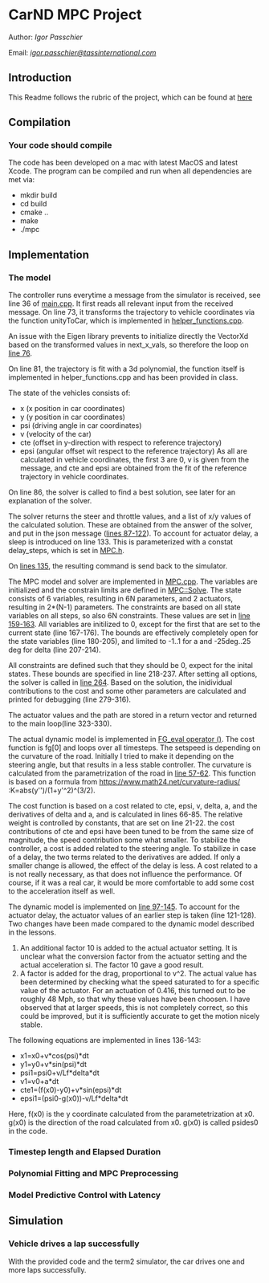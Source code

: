 # CarND MPC Project
Author: *Igor Passchier*

Email: *igor.passchier@tassinternational.com*

## Introduction
This Readme follows the rubric of the project, which can be found at [here](https://review.udacity.com/#!/rubrics/896/view)

## Compilation
### Your code should compile
The code has been developed on a mac with latest MacOS and latest Xcode. The program can be compiled and run when all dependencies are met via:
* mkdir build
* cd build
* cmake ..
* make
* ./mpc

## Implementation
### The model
The controller runs everytime a message from the simulator is received, see line 36 of [main.cpp](src/main.cpp#L36-L145). It first reads all relevant input from the received message. On line 73, it transforms the trajectory to vehicle coordinates via the function unityToCar, which is implemented in [helper_functions.cpp](src/helper_functions.cpp#L54-L64).

An issue with the Eigen library prevents to initialize directly the VectorXd based on the transformed values in next_x_vals, so therefore the loop on [line 76](src/main.cpp#L74-L79).

On line 81, the trajectory is fit with a 3d polynomial, the function itself is implemented in helper_functions.cpp and has been provided in class.

The state of the vehicles consists of:
* x (x position in car coordinates)
* y (y position in car coordinates)
* psi (driving angle in car coordinates)
* v (velocity of the car)
* cte (offset in y-direction with respect to reference trajectory)
* epsi (angular offset wit respect to the reference trajectory)
As all are calculated in vehicle coordinates, the first 3 are 0, v is given from the message, and cte and epsi are obtained from the fit of the reference trajectory in vehicle coordinates.

On line 86, the solver is called to find a best solution, see later for an explanation of the solver.

The solver returns the steer and throttle values, and a list of x/y values of the calculated solution. These are obtained from the answer of the solver, and put in the json message ([lines 87-122](src/main.cpp#L87-L122)).
To account for actuator delay, a sleep is introduced on line 133. This is parameterized with a constat delay_steps, which is set in [MPC.h](src/MPC.h#L11).

On [lines 135](src/main.cpp#L135), the resulting command is send back to the simulator.

The MPC model and solver are implemented in [MPC.cpp](src/MPC.cpp). The variables are initialized and the constrain limits are defined in [MPC::Solve](src/MPC.cpp#L154-L331). The state consists of 6 variables, resulting in 6N parameters, and 2 actuators, resulting in 2*(N-1) parameters. The constraints are based on all state variables on all steps, so also 6N constraints. These values are set in [line 159-163](src/MPC.cpp#L159-L163). All variables are initilized to 0, except for the first that are set to the current state (line 167-176). The bounds are effectively completely open for the state variables (line 180-205), and limited to -1..1 for a and -25deg..25 deg for delta (line 207-214).

All constraints are defined such that they should be 0, expect for the inital states. These bounds are specified in line 218-237. After setting all options, the solver is called in [line 264](src/MPC.cpp#L264-L265). Based on the solution, the inidividual contributions to the cost and some other parameters are calculated and printed for debugging (line 279-316).

The actuator values and the path are stored in a return vector and returned to the main loop(line 323-330).

The actual dynamic model is implemented in [FG_eval operator ()](src/MPC.cpp#L38-L146). The cost function is fg[0] and loops over all timesteps. The setspeed is depending on the curvature of the road. Initially I tried to make it depending on the steering angle, but that results in a less stable controller. The curvature is calculated from the parametrization of the road in [line 57-62](src/MPC.cpp#L57-L62). This function is based on a formula from https://www.math24.net/curvature-radius/ :K=abs(y'')/(1+y'^2)^(3/2). 

The cost function is based on a cost related to cte, epsi, v, delta, a, and the derivatives of delta and a, and is calculated in lines 66-85. The relative weight is controlled by constants, that are set on line 21-22. the cost contributions of cte and epsi have been tuned to be from the same size of magnitude, the speed contribution some what smaller. To stabilize the controller, a cost is added related to the steering angle. To stabilize in case of a delay, the two terms related to the derivatives are added. If only a smaller change is allowed, the effect of the delay is less. A cost related to a is not really necessary, as that does not influence the performance. Of course, if it was a real car, it would be more comfortable to add some cost to the acceleration itself as well.

The dynamic model is implemented on [line 97-145](src/MPC.cpp#L97-L144). To account for the actuator delay, the actuator values of an earlier step is taken (line 121-128). Two changes have been made compared to the dynamic model described in the lessons.

1. An additional factor 10 is added to the actual actuator setting. It is unclear what the conversion factor from the actuator setting and the actual acceleration si. The factor 10 gave a good result.
2. A factor is added for the drag, proportional to v^2. The actual value has been determined by checking what the speed saturated to for a specific value of the actuator. For an actuation of 0.416, this turned out to be roughly 48 Mph, so that why these values have been choosen. I have observed that at larger speeds, this is not completely correct, so this could be improved, but it is sufficiently accurate to get the motion nicely stable.

The following equations are implemented in lines 136-143:
* x1=x0+v\*cos(psi)\*dt
* y1=y0+v\*sin(psi)\*dt
* psi1=psi0+v/Lf\*delta\*dt
* v1=v0+a\*dt
* cte1=(f(x0)-y0)+v\*sin(epsi)\*dt
* epsi1=(psi0-g(x0))-v/Lf\*delta\*dt

Here, f(x0) is the y coordinate calculated from the parametetrization at x0. g(x0) is the direction of the road calculated from x0. g(x0) is called psides0 in the code.



### Timestep length and Elapsed Duration

### Polynomial Fitting and MPC Preprocessing

### Model Predictive Control with Latency

## Simulation
### Vehicle drives a lap successfully
With the provided code and the term2 simulator, the car drives one and more laps successfully.

